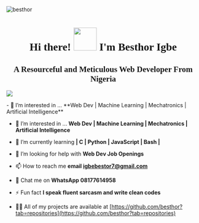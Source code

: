 <p align="left"> <img src="https://komarev.com/ghpvc/?username=besthor&label=Profile%20views&color=0e75b6&style=flat" alt="besthor" /> </p>
<h1 style="font-family:script;" align="center"> Hi there! <img src="https://github.com/TheDudeThatCode/TheDudeThatCode/blob/master/Assets/Hi.gif" width="60px">
  I'm Besthor Igbe </h1>
<h2 style="font-family:script;" align="center"> A Resourceful and Meticulous Web Developer From Nigeria </h2>

![](https://media.tenor.com/whgQwNlVvNkAAAAi/xero-code.gif)
<div aign="right">
- 👀  I’m interested in ... **Web Dev | Machine Learning | Mechatronics | Artificial Intelligence**

- 👀  I’m interested in ... **Web Dev | Machine Learning | Mechatronics | Artificial Intelligence**

- 🌱  I’m currently learning **| C | Python | JavaScript | Bash |**

- 🤝  I’m looking for help with **Web Dev Job Openings**

- 📫  How to reach me **email igbebestor7@gmail.com**

- 💬  Chat me on      **WhatsApp 08177614958**

- ⚡ Fun fact **I speak fluent sarcasm and write clean codes**

- 👨‍💻 All of my projects are available at [https://github.com/besthor?tab=repositories](https://github.com/besthor?tab=repositories)
<h2 align="center"></h2>
</div>

<div align="right>
            <p>- 👀  I’m interested in ... **Web Dev | Machine Learning | Mechatronics | Artificial Intelligence**<p/>
            <p>- 👀  I’m interested in ... **Web Dev | Machine Learning | Mechatronics | Artificial Intelligence**</p>
            <p>- 🌱  I’m currently learning **| C | Python | JavaScript | Bash |**</p>
            <p>- 🤝  I’m looking for help with **Web Dev Job Openings**</p>
            </div>
            

<div align="right">
  
</div>


















































<!---
besthor/besthor is a ✨ special ✨ repository because its `README.md` (this file) appears on your GitHub profile.
You can click the Preview link to take a look at your changes.
--->
